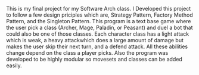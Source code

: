 This is my final project for my Software Arch class. I Developed this project to follow a few design priciples which are, Strategy Pattern, Factory Method Pattern, and the Singleton Pattern.
This program is a text base game where the user pick a class (Archer, Mage, Paladin, or Peasant) and duel a bot that could also be one of those classes. 
Each character class has a light attack which is weak, a heavy attackwhich does a large amount of damage but makes the user skip their next turn, and a defend attack. 
All these abilities change depend on the class a player picks. Also the program was developed to be highly modular so movesets and classes can be added easily.
